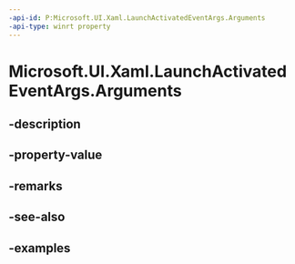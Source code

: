 ```yaml
---
-api-id: P:Microsoft.UI.Xaml.LaunchActivatedEventArgs.Arguments
-api-type: winrt property
---
```


# Microsoft.UI.Xaml.LaunchActivatedEventArgs.Arguments

<!--
public string Arguments { get; }
-->


## -description

## -property-value

## -remarks

## -see-also

## -examples


